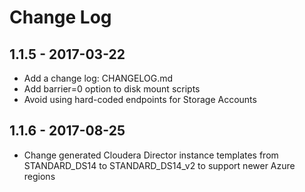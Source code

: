 # Change Log

## 1.1.5 - 2017-03-22

* Add a change log: CHANGELOG.md
* Add barrier=0 option to disk mount scripts
* Avoid using hard-coded endpoints for Storage Accounts

## 1.1.6 - 2017-08-25

* Change generated Cloudera Director instance templates from STANDARD_DS14
to STANDARD_DS14_v2 to support newer Azure regions
